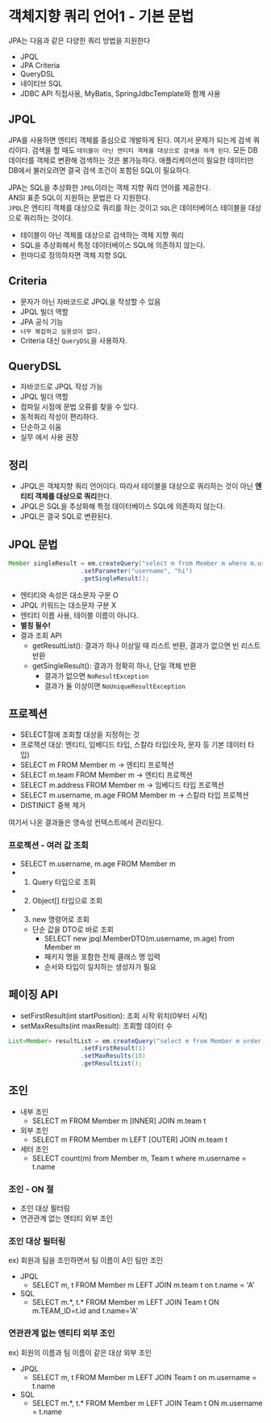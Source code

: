 # 객체지향 쿼리 언어1 - 기본 문법
JPA는 다음과 같은 다양한 쿼리 방법을 지원한다
- JPQL
- JPA Criteria
- QueryDSL
- 네이티브 SQL
- JDBC API 직접사용, MyBatis, SpringJdbcTemplate와 함께 사용

## JPQL
JPA를 사용하면 엔티티 객체를 중심으로 개발하게 된다. 여기서 문제가 되는게 검색 쿼리이다. 검색을 할 때도 `테이블이 아닌 엔티티 객체를 대상으로 검색을 하게 된다`. 모든 DB 데이터를 객체로 변환해 검색하는 것은 불가능하다. 애플리케이션이 필요한 데이터만 DB에서 불러오려면 결국 검색 조건이 포함된 SQL이 필요하다.

JPA는 SQL을 추상화한 `JPQL`이라는 객체 지향 쿼리 언어를 제공한다. <br>
ANSI 표준 SQL이 지원하는 문법은 다 지원한다.<br>
`JPQL`은 엔티티 객체를 대상으로 쿼리를 하는 것이고 `SQL`은 데이터베이스 테이블을 대상으로 쿼리하는 것이다.

- 테이블이 아닌 객체를 대상으로 검색하는 객체 지향 쿼리
- SQL을 추상화해서 특정 데이터베이스 SQL에 의존하지 않는다.
- 한마디로 정의하자면 객체 지향 SQL

## Criteria
- 문자가 아닌 자바코드로 JPQL을 작성할 수 있음
- JPQL 빌더 역할
- JPA 공식 기능
- `너무 복잡하고 실용성이 없다.`
- Criteria 대신 `QueryDSL`을 사용하자. 

## QueryDSL
- 자바코드로 JPQL 작성 가능
- JPQL 빌더 역할
- 컴파일 시점에 문법 오류를 찾을 수 있다.
- 동적쿼리 작성이 편리하다.
- 단순하고 쉬움
- 실무 에서 사용 권장

## 정리
- JPQL은 객체지향 쿼리 언어이다. 따라서 테이블을 대상으로 쿼리하는 것이 아닌 **엔티티 객체를 대상으로 쿼리**한다.
- JPQL은 SQL을 추상화해 특정 데이터베이스 SQL에 의존하지 않는다.
- JPQL은 결국 SQL로 변환된다.

## JPQL 문법
~~~java
Member singleResult = em.createQuery("select m from Member m where m.username =:username", Member.class)
                    .setParameter("username", "hi")
                    .getSingleResult();
~~~
- 엔티티와 속성은 대소문자 구분 O
- JPQL 키워드는 대소문자 구분 X
- 엔티티 이름 사용, 테이블 이름이 아니다.
- **별칭 필수!**
- 결과 조회 API
  - getResultList(): 결과가 하나 이상일 때 리스트 반환, 결과가 없으면 빈 리스트 반환
  - getSingleResult(): 결과가 정확히 하나, 단일 객체 반환
    - 결과가 없으면 `NoResultException`
    - 결과가 둘 이상이면 `NoUniqueResultException`

## 프로젝션
- SELECT절에 조회할 대상을 지정하는 것
- 프로잭션 대상: 엔티티, 임베디드 타입, 스칼라 타입(숫자, 문자 등 기본 데이터 타입)
- SELECT m FROM Member m -> 엔티티 프로젝션
- SELECT m.team FROM Member m -> 엔티티 프로젝션
- SELECT m.address FROM Member m -> 임베디드 타입 프로젝션
- SELECT m.username, m.age FROM Member m -> 스칼라 타입 프로젝션
- DISTINICT 중복 제거

여기서 나온 결과들은 영속성 컨텍스트에서 관리된다.

### 프로젝션 - 여러 값 조회
- SELECT m.username, m.age FROM Member m
- 1. Query 타입으로 조회
- 2. Object[] 타입으로 조회
- 3. new 명령어로 조회
  - 단순 값을 DTO로 바로 조회
    - SELECT new jpql.MemberDTO(m.username, m.age) from Member m
    - 패키지 명을 포함한 전체 클래스 명 입력
    - 순서와 타입이 일치하는 생성자가 필요

## 페이징 API
- setFirstResult(int startPosition): 조회 시작 위치(0부터 시작)
- setMaxResults(int maxResult): 조회할 데이터 수
~~~java
List<Member> resultList = em.createQuery("select m from Member m order by m.age desc", Member.class)
                    .setFirstResult(1)
                    .setMaxResults(10)
                    .getResultList();
~~~

## 조인
- 내부 조인
  - SELECT m FROM Member m [INNER] JOIN m.team t
- 외부 조인
  - SELECT m FROM Member m LEFT [OUTER] JOIN m.team t
- 세터 조인
  - SELECT count(m) from Member m, Team t where m.username = t.name

### 조인 - ON 절
- 조인 대상 필터링
- 연관관계 없는 엔티티 외부 조인

### 조인 대상 필터링
ex) 회원과 팀을 조인하면서 팀 이름이 A인 팀만 조인
- JPQL
  - SELECT m, t FROM Member m LEFT JOIN m.team t on t.name = 'A'
- SQL
  - SELECT m.\*, t.\* FROM Member m LEFT JOIN Team t ON m.TEAM_ID=t.id and t.name='A'

### 연관관계 없는 엔티티 외부 조인
ex) 회원의 이름과 팀 이름이 같은 대상 외부 조인
- JPQL
  - SELECT m, t FROM Member m LEFT JOIN Team t on m.username = t.name
- SQL
  - SELECT m.\*, t.\* FROM Member m LEFT JOIN Team t ON m.username = t.name